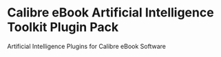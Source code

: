 # Calibre eBook Artificial Intelligence Toolkit Plugin Pack

Artificial Intelligence Plugins for Calibre eBook Software
